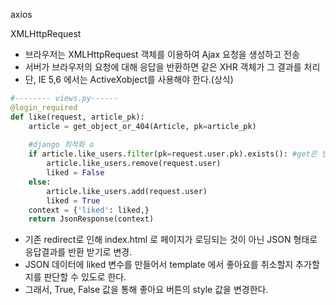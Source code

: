 axios



XMLHttpRequest

- 브라우저는 XMLHttpRequest 객체를 이용하여 Ajax 요청을 생성하고 전송
- 서버가 브라우저의 요청에 대해 응답을 반환하면 같은 XHR 객체가 그 결과를 처리
- 단, IE 5,6 에서는 ActiveXobject를 사용해야 한다.(상식)



```python
#-------- views.py------
@login_required
def like(request, article_pk):
    article = get_object_or_404(Article, pk=article_pk)
    
    #django 최적화 o
    if article.like_users.filter(pk=request.user.pk).exists(): #get은 빈값일 때 오류가 뜨기 떄문에 사용 x
        article.like_users.remove(request.user)
        liked = False
    else:
        article.like_users.add(request.user)
        liked = True
    context = {'liked': liked,}
    return JsonResponse(context)
```

- 기존 redirect로 인해 index.html 로 페이지가 로딩되는 것이 아닌 JSON 형태로 응답결과를 반환 받기로 변경.
- JSON 데이터에 liked 변수를 만들어서 template 에서 좋아요를 취소할지 추가할지를 판단할 수 있도로 한다.
- 그래서, True, False 값을 통해 좋아요 버튼의 style 값을 변경한다.